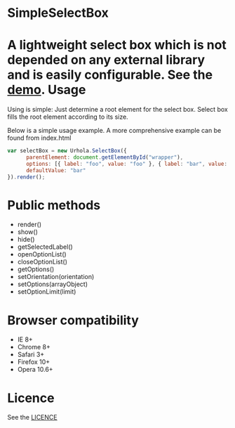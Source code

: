 SimpleSelectBox
===============
A lightweight select box which is not depended on any external library and is easily configurable. See the <a href="http://knaitti.org/SimpleSelectBox/">demo</a>.
Usage
==============
Using is simple: Just determine a root element for the select box. Select box fills the root element according to its size.

Below is a simple usage example. A more comprehensive example can be found from index.html

```javascript
var selectBox = new Urhola.SelectBox({
      parentElement: document.getElementById("wrapper"),
      options: [{ label: "foo", value: "foo" }, { label: "bar", value: "bar" }],
      defaultValue: "bar"
}).render();
```
Public methods
===============
 - render()
 - show()
 - hide()
 - getSelectedLabel()
 - openOptionList()
 - closeOptionList()
 - getOptions()
 - setOrientation(orientation)
 - setOptions(arrayObject)
 - setOptionLimit(limit)

Browser compatibility
==============
 - IE 8+
 - Chrome 8+
 - Safari 3+
 - Firefox 10+
 - Opera 10.6+

Licence
=============
See the <a href="https://github.com/janikoskela/SimpleSelectBox/blob/master/LICENSE">LICENCE</a>
